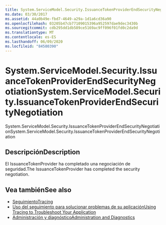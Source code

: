 ```yaml
---
title: System.ServiceModel.Security.IssuanceTokenProviderEndSecurityNegotiation
ms.date: 03/30/2017
ms.assetid: 44a0b49e-fbd7-4649-a29a-1d1a6cd36a90
ms.openlocfilehash: 03205b47cb77109015396a952597dae9dec3430b
ms.sourcegitcommit: cdb295dd1db589ce5169ac9ff096f01fd0c2da9d
ms.translationtype: MT
ms.contentlocale: es-ES
ms.lasthandoff: 06/09/2020
ms.locfileid: "84580390"
---
```

# <a name="systemservicemodelsecurityissuancetokenproviderendsecuritynegotiation"></a><span data-ttu-id="c7f3c-102">System.ServiceModel.Security.IssuanceTokenProviderEndSecurityNegotiation</span><span class="sxs-lookup"><span data-stu-id="c7f3c-102">System.ServiceModel.Security.IssuanceTokenProviderEndSecurityNegotiation</span></span>
<span data-ttu-id="c7f3c-103">System.ServiceModel.Security.IssuanceTokenProviderEndSecurityNegotiation</span><span class="sxs-lookup"><span data-stu-id="c7f3c-103">System.ServiceModel.Security.IssuanceTokenProviderEndSecurityNegotiation</span></span>  
  
## <a name="description"></a><span data-ttu-id="c7f3c-104">Descripción</span><span class="sxs-lookup"><span data-stu-id="c7f3c-104">Description</span></span>  
 <span data-ttu-id="c7f3c-105">El IssuanceTokenProvider ha completado una negociación de seguridad.</span><span class="sxs-lookup"><span data-stu-id="c7f3c-105">The IssuanceTokenProvider has completed the security negotiation.</span></span>  
  
## <a name="see-also"></a><span data-ttu-id="c7f3c-106">Vea también</span><span class="sxs-lookup"><span data-stu-id="c7f3c-106">See also</span></span>

- [<span data-ttu-id="c7f3c-107">Seguimiento</span><span class="sxs-lookup"><span data-stu-id="c7f3c-107">Tracing</span></span>](index.md)
- [<span data-ttu-id="c7f3c-108">Uso del seguimiento para solucionar problemas de su aplicación</span><span class="sxs-lookup"><span data-stu-id="c7f3c-108">Using Tracing to Troubleshoot Your Application</span></span>](using-tracing-to-troubleshoot-your-application.md)
- [<span data-ttu-id="c7f3c-109">Administración y diagnóstico</span><span class="sxs-lookup"><span data-stu-id="c7f3c-109">Administration and Diagnostics</span></span>](../index.md)
